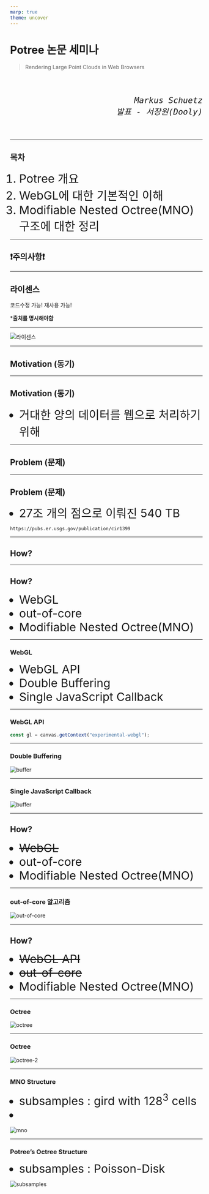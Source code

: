 ```yaml
---
marp: true
theme: uncover
---
```

<style>
h6 {
  text-align: right;
  font-size: 25px;
}
li {
  font-size: 30px;
}
img {
  max-width: 1000px;
}
</style>

# Potree 논문 세미나

> Rendering Large Point Clouds in Web Browsers

<br/>

###### `Markus Schuetz`<br/>`발표 - 서장원(Dooly)`

---

## 목차

1. Potree 개요
2. WebGL에 대한 기본적인 이해
3. Modifiable Nested Octree(MNO) 구조에 대한 정리

---

## ❗주의사항❗

---

## 라이센스

코드수정 가능!
재사용 가능!

***출처를 명시해야함**

---

![라이센스](/images/license.png)

---

## Motivation (동기)

---

## Motivation (동기)

- 거대한 양의 데이터를 웹으로 처리하기 위해

--- 

## Problem (문제)

---

## Problem (문제)


-  27조 개의 점으로 이뤄진 540 TB

```
https://pubs.er.usgs.gov/publication/cir1399
```

---

## How?

---

## How?

- WebGL
- out-of-core
- Modifiable Nested Octree(MNO)

---

### WebGL

- WebGL API
- Double Buffering
- Single JavaScript Callback

<!-- 단일 JavaScript 콜백 내에서 프레임의 WebGL 렌더링을 전체적으로 수행해야 한다는 것이다. -->

---

### WebGL API

```javascript
const gl = canvas.getContext("experimental-webgl");
```

<!-- 다음같이 선언된 gl Element를 통해 WebGL API 함수를 사용해 렌더링 할 수 있다. -->

---

### Double Buffering

![buffer](/images/buffer.png)

<!-- - Video Controller가 프론트버퍼의 내용을 출력하는 동안, GPU는 백버퍼에 백버퍼에 다음에 그려질 내용을 쓴다. 
- GPU가 전부 내용을 썼으면 비디오 컨트롤러가 백버퍼로 스위칭 후 새로운 내용을 화면에 그린다.
- 동시에 GPU는 프론트버퍼로 스위칭, 새로 화면에 그릴 내용을 버퍼에 쓴다. -->

---

### Single JavaScript Callback

![buffer](/images/buffer.png)

<!-- 브라우저가 자바스크립트의 실행 중을 제외하고 언제든지 백버퍼를 프런트버퍼에 복사할 수 있다는 것이다. 즉, 단일 JavaScript 콜백 내에서 프레임의 WebGL 렌더링을 전체적으로 수행해야 한다는 것이다. -->

---

## How?

- ~~WebGL~~
- out-of-core
- Modifiable Nested Octree(MNO)

---

### out-of-core 알고리즘

![out-of-core](/images/out-of-core.gif)

<!-- 머신러닝 관련 블로그에서는 외부메모리 학습 이라고 소개했지만, chuck로 데이터를 나눠서 프로그램을 실행할 수 있도록 만들어 성능을 향상시킨 느낌? -->

---

## How?

- ~~WebGL API~~
- ~~out-of-core~~
- Modifiable Nested Octree(MNO)

---

### Octree

![octree](/images/octree.png)

<!-- 탐색 모듈 이라고 부르는 듯 한데, Octree 말고도 다양한 방식이 있다. -->

---

### Octree

![octree-2](/images/octree-2.png)

<!-- 이미지 처럼 공간을 표현하는 방식으로 사용되며, 게임에서 충돌체크를 할 때 사용된다! -->

---


### MNO Structure

- subsamples : gird with $128^3$ cells
- 

![mno](/images/mno.png)

<!-- out-of-core 알고리즘으로 인한 부분적인 업데이트 반영에 대응하기 위해서 나온 개념으로 Octree와 다른 부분은   -->

--- 

### Potree’s Octree Structure

- subsamples : Poisson-Disk

![subsamples](/images/subsamples.png)

<!-- Poisson-Disk는 점과 점사이의 간격이 동일한 샘플링 방식   -->
